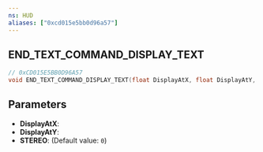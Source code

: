 ```yaml
---
ns: HUD
aliases: ["0xcd015e5bb0d96a57"]
---
```

## END_TEXT_COMMAND_DISPLAY_TEXT

```c
// 0xCD015E5BB0D96A57
void END_TEXT_COMMAND_DISPLAY_TEXT(float DisplayAtX, float DisplayAtY, int STEREO);
```

## Parameters
* **DisplayAtX**: 
* **DisplayAtY**: 
* **STEREO**: (Default value: `0`)
